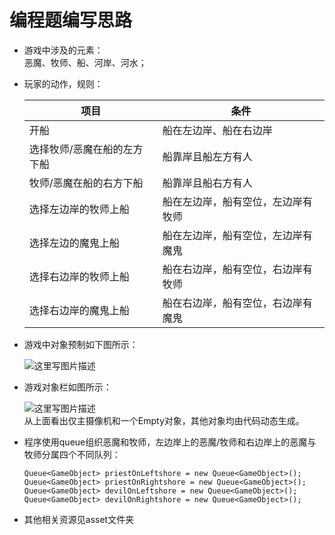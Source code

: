 # 编程题编写思路
- 游戏中涉及的元素：  
  恶魔、牧师、船、河岸、河水；  
- 玩家的动作，规则：  

  | 项目 |	条件 |
  | -------------- | ---------------------------------- |
  | 开船	| 船在左边岸、船在右边岸 |
  | 选择牧师/恶魔在船的左方下船 |	船靠岸且船左方有人 |
  | 牧师/恶魔在船的右方下船 |	船靠岸且船右方有人 |
  | 选择左边岸的牧师上船 |	船在左边岸，船有空位，左边岸有牧师 |
  | 选择左边的魔鬼上船 |	船在左边岸，船有空位，左边岸有魔鬼 |
  | 选择右边岸的牧师上船 |	船在右边岸，船有空位，右边岸有牧师 |
  | 选择右边岸的魔鬼上船 |	船在右边岸，船有空位，右边岸有魔鬼 |  
  
- 游戏中对象预制如下图所示：  

    ![这里写图片描述](https://img-blog.csdn.net/20180403224152664?watermark/2/text/aHR0cHM6Ly9ibG9nLmNzZG4ubmV0L291c3VpeGlu/font/5a6L5L2T/fontsize/400/fill/I0JBQkFCMA==/dissolve/70)  
  
- 游戏对象栏如图所示：  

	![这里写图片描述](https://img-blog.csdn.net/20180403224341457?watermark/2/text/aHR0cHM6Ly9ibG9nLmNzZG4ubmV0L291c3VpeGlu/font/5a6L5L2T/fontsize/400/fill/I0JBQkFCMA==/dissolve/70)  
 从上面看出仅主摄像机和一个Empty对象，其他对象均由代码动态生成。
    
- 程序使用queue组织恶魔和牧师，左边岸上的恶魔/牧师和右边岸上的恶魔与牧师分属四个不同队列：
	```
    Queue<GameObject> priestOnLeftshore = new Queue<GameObject>();
    Queue<GameObject> priestOnRightshore = new Queue<GameObject>();
    Queue<GameObject> devilOnLeftshore = new Queue<GameObject>();
    Queue<GameObject> devilOnRightshore = new Queue<GameObject>();
	```
- 其他相关资源见asset文件夹
